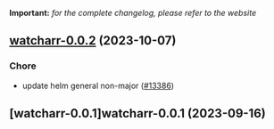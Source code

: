 **Important:**
*for the complete changelog, please refer to the website*




## [watcharr-0.0.2](https://github.com/succelle/charts/compare/watcharr-0.0.1...watcharr-0.0.2) (2023-10-07)

### Chore

- update helm general non-major ([#13386](https://github.com/succelle/charts/issues/13386))
  
  


## [watcharr-0.0.1]watcharr-0.0.1 (2023-09-16)

